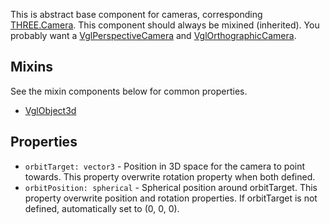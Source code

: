 This is abstract base component for cameras, corresponding [THREE.Camera](https://threejs.org/docs/index.html#api/cameras/Camera). This component should always be mixined (inherited). You probably want a [VglPerspectiveCamera](vgl-perspective-camera) and [VglOrthographicCamera](vgl-orthographic-camera).

## Mixins
See the mixin components below for common properties.
* [VglObject3d](vgl-object3d)

## Properties
* `orbitTarget: vector3` - Position in 3D space for the camera to point towards. This property overwrite rotation property when both defined.
* `orbitPosition: spherical` - Spherical position around orbitTarget. This property overwrite position and rotation properties. If orbitTarget is not defined, automatically set to (0, 0, 0).
